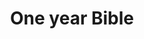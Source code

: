 ---
pid: PT372
title: One year Bible
location_transcription: Penn Treaty Park
zipcode: '19134'
outside_phl: 
neighborhood: Port Richmond
age: '44'
age_range: 40-49
instagram: 
image_file_name: PT_372.jpg
proposal_transcription: 
topic: Religion
topic_summary: '0'
type: Other No Form
keywords_other: 
credit: Deborah Mottolo
image_labels: A bible and 3 crosses
twitter: 
facebook: 
permalink: "/monuments/pt372/"
layout: item-page
---